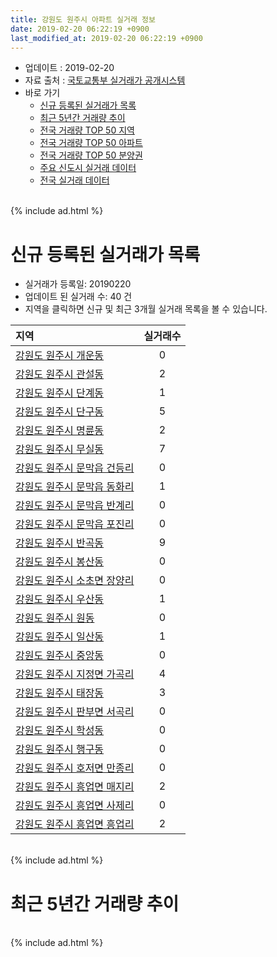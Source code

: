 ```yaml
---
title: 강원도 원주시 아파트 실거래 정보
date: 2019-02-20 06:22:19 +0900
last_modified_at: 2019-02-20 06:22:19 +0900
---
```


* 업데이트 : 2019-02-20
* 자료 출처 : [국토교통부 실거래가 공개시스템](http://rt.molit.go.kr)
* 바로 가기
    * [신규 등록된 실거래가 목록](#신규-등록된-실거래가-목록)
    * [최근 5년간 거래량 추이](#최근-5년간-거래량-추이)
    * [전국 거래량 TOP 50 지역](https://inasie.github.io/apt-trade-info/최근-3개월-전국에서-가장-거래가-많이-발생한-지역)
    * [전국 거래량 TOP 50 아파트](https://inasie.github.io/apt-trade-info/최근-3개월-전국에서-가장-거래가-많이-발생한-아파트)
    * [전국 거래량 TOP 50 분양권](https://inasie.github.io/apt-trade-info/최근-3개월-전국에서-가장-거래가-많이-발생한-분양권)
    * [주요 신도시 실거래 데이터](https://inasie.github.io/apt-trade-info/주요-신도시)
    * [전국 실거래 데이터](https://inasie.github.io/apt-trade-info/전국)

<br>
{% include ad.html %}
<br>

# 신규 등록된 실거래가 목록
* 실거래가 등록일: 20190220
* 업데이트 된 실거래 수: 40 건
* 지역을 클릭하면 신규 및 최근 3개월 실거래 목록을 볼 수 있습니다.


|지역|실거래수|
|:---|:---:|
|[강원도 원주시 개운동](https://inasie.github.io/apt-trade-info/강원도-원주시-개운동)|0|
|[강원도 원주시 관설동](https://inasie.github.io/apt-trade-info/강원도-원주시-관설동)|2|
|[강원도 원주시 단계동](https://inasie.github.io/apt-trade-info/강원도-원주시-단계동)|1|
|[강원도 원주시 단구동](https://inasie.github.io/apt-trade-info/강원도-원주시-단구동)|5|
|[강원도 원주시 명륜동](https://inasie.github.io/apt-trade-info/강원도-원주시-명륜동)|2|
|[강원도 원주시 무실동](https://inasie.github.io/apt-trade-info/강원도-원주시-무실동)|7|
|[강원도 원주시 문막읍 건등리](https://inasie.github.io/apt-trade-info/강원도-원주시-문막읍-건등리)|0|
|[강원도 원주시 문막읍 동화리](https://inasie.github.io/apt-trade-info/강원도-원주시-문막읍-동화리)|1|
|[강원도 원주시 문막읍 반계리](https://inasie.github.io/apt-trade-info/강원도-원주시-문막읍-반계리)|0|
|[강원도 원주시 문막읍 포진리](https://inasie.github.io/apt-trade-info/강원도-원주시-문막읍-포진리)|0|
|[강원도 원주시 반곡동](https://inasie.github.io/apt-trade-info/강원도-원주시-반곡동)|9|
|[강원도 원주시 봉산동](https://inasie.github.io/apt-trade-info/강원도-원주시-봉산동)|0|
|[강원도 원주시 소초면 장양리](https://inasie.github.io/apt-trade-info/강원도-원주시-소초면-장양리)|0|
|[강원도 원주시 우산동](https://inasie.github.io/apt-trade-info/강원도-원주시-우산동)|1|
|[강원도 원주시 원동](https://inasie.github.io/apt-trade-info/강원도-원주시-원동)|0|
|[강원도 원주시 일산동](https://inasie.github.io/apt-trade-info/강원도-원주시-일산동)|1|
|[강원도 원주시 중앙동](https://inasie.github.io/apt-trade-info/강원도-원주시-중앙동)|0|
|[강원도 원주시 지정면 가곡리](https://inasie.github.io/apt-trade-info/강원도-원주시-지정면-가곡리)|4|
|[강원도 원주시 태장동](https://inasie.github.io/apt-trade-info/강원도-원주시-태장동)|3|
|[강원도 원주시 판부면 서곡리](https://inasie.github.io/apt-trade-info/강원도-원주시-판부면-서곡리)|0|
|[강원도 원주시 학성동](https://inasie.github.io/apt-trade-info/강원도-원주시-학성동)|0|
|[강원도 원주시 행구동](https://inasie.github.io/apt-trade-info/강원도-원주시-행구동)|0|
|[강원도 원주시 호저면 만종리](https://inasie.github.io/apt-trade-info/강원도-원주시-호저면-만종리)|0|
|[강원도 원주시 흥업면 매지리](https://inasie.github.io/apt-trade-info/강원도-원주시-흥업면-매지리)|2|
|[강원도 원주시 흥업면 사제리](https://inasie.github.io/apt-trade-info/강원도-원주시-흥업면-사제리)|0|
|[강원도 원주시 흥업면 흥업리](https://inasie.github.io/apt-trade-info/강원도-원주시-흥업면-흥업리)|2|


<br>
{% include ad.html %}
<br>

# 최근 5년간 거래량 추이


<div style="width:100%;">
    <canvas id="deal_progress" height="200"></canvas>
</div>

<script>
new Chart(document.getElementById("deal_progress"), {
    type: 'line',
    data: {
        labels: ['201402','201403','201404','201405','201406','201407','201408','201409','201410','201411','201412','201501','201502','201503','201504','201505','201506','201507','201508','201509','201510','201511','201512','201601','201602','201603','201604','201605','201606','201607','201608','201609','201610','201611','201612','201701','201702','201703','201704','201705','201706','201707','201708','201709','201710','201711','201712','201801','201802','201803','201804','201805','201806','201807','201808','201809','201810','201811','201812','201901','201902'],
        datasets: [{
            label: '매매',
            pointRadius: 1,
            data: [518, 544, 480, 426, 417, 486, 435, 520, 513, 389, 354, 579, 511, 715, 645, 521, 567, 571, 513, 537, 655, 509, 509, 469, 476, 631, 551, 499, 551, 516, 528, 469, 543, 475, 336, 342, 445, 444, 402, 385, 426, 359, 322, 336, 266, 339, 223, 432, 357, 480, 387, 388, 390, 406, 460, 409, 573, 376, 384, 375, 116],
            borderColor: "rgba(255, 201, 14, 1)",
            backgroundColor: "rgba(255, 201, 14, 0.5)",
            fill: false,
            lineTension: 0
        },{
            label: '전월세',
            pointRadius: 1,
            data: [613, 584, 419, 392, 417, 445, 457, 463, 516, 400, 446, 566, 518, 593, 476, 397, 403, 465, 450, 402, 399, 396, 437, 471, 544, 560, 436, 349, 436, 406, 498, 484, 543, 518, 503, 564, 610, 473, 420, 393, 428, 449, 439, 489, 420, 387, 449, 586, 614, 516, 392, 360, 437, 471, 464, 444, 481, 528, 532, 667, 200],
            borderColor: "rgba(0, 141, 185, 1)",
            backgroundColor: "rgba(0, 141, 185, 0.5)",
            fill: false,
            lineTension: 0
        }
        ]
    },
    options: {
        responsive: true,
        title: {
            display: false
        },
        tooltips: {
            mode: 'index',
            intersect: false
        },
        hover: {
            mode: 'nearest',
            intersect: true
        },
        scales: {
            xAxes: [{
                display: true,
                scaleLabel: {
                    display: true,
                    labelString: '년/월'
                }
            }],
            yAxes: [{
                display: true,
                ticks: {
                    suggestedMin: 0,
                },
                scaleLabel: {
                    display: true,
                    labelString: '실거래 수'
                }
            }]
        }
    }
});

</script>


<br>
{% include ad.html %}
<br>

